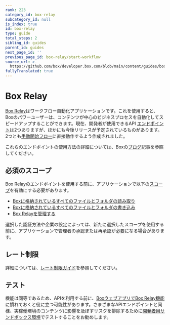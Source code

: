 ```yaml
---
rank: 223
category_id: box-relay
subcategory_id: null
is_index: true
id: box-relay
type: guide
total_steps: 2
sibling_id: guides
parent_id: guides
next_page_id: ''
previous_page_id: box-relay/start-workflow
source_url: >-
  https://github.com/box/developer.box.com/blob/main/content/guides/box-relay/index.md
fullyTranslated: true
---
```

# Box Relay

[Box Relay][boxrelay]はワークフロー自動化アプリケーションです。これを使用すると、Boxのパワーユーザーは、コンテンツが中心のビジネスプロセスを自動化してスピードアップすることができます。現在、開発者が使用できるAPI [エンドポイント][workflow]は2つありますが、ほかにも今後リリースが予定されているものがあります。2つとも[手動開始フロー][manualstart]に直接動作するよう作成されました。

<Message type="notice">

これらのエンドポイントの使用方法の詳細については、Boxの[ブログ][blog]記事を参照してください。

</Message>

## 必須のスコープ

Box Relayのエンドポイントを使用する前に、アプリケーションで以下の[スコープ][scopes]を有効にする必要があります。

* [Boxに格納されているすべてのファイルとフォルダの読み取り][read]
* [Boxに格納されているすべてのファイルとフォルダの書き込み][write]
* [Box Relayを管理する][relay]

<Message type="warning">

選択した認証方法や企業の設定によっては、新たに選択したスコープを使用する前に、アプリケーションで管理者の承認または再承認が必要になる場合があります。

</Message>

## レート制限

詳細については、[レート制限ガイド][ratelimit]を参照してください。

## テスト

機能は同等であるため、APIを利用する前に、[BoxウェブアプリでBox Relay機能][webapp]に慣れておくと役に立つ可能性があります。さまざまなAPIエンドポイントと同様、実稼働環境のコンテンツに影響を及ぼすリスクを排除するために[開発者用サンドボックス環境][sandbox]でテストすることをお勧めします。

[scopes]: g://api-calls/permissions-and-errors/scopes

[read]: g://api-calls/permissions-and-errors/scopes/#read-all-files-and-folders

[write]: g://api-calls/permissions-and-errors/scopes/#read-and-write-all-files-and-folders

[ratelimit]: g://api-calls/permissions-and-errors/rate-limits/#per-api-rate-limits

<!-- i18n-enable localize-links -->

[webapp]: https://support.box.com/hc/ja/articles/360044628853-手動で開始するワークフローの作成と実行

[sandbox]: https://support.box.com/hc/ja/articles/360043697274-Box管理者による開発者用サンドボックスの管理

<!-- i18n-disable localize-links -->

[relay]: g://api-calls/permissions-and-errors/scopes/#manage-box-relay

<!-- i18n-enable localize-links -->

[boxrelay]: https://support.box.com/hc/ja/articles/360044196213-Box-Relayの概要

[workflow]: https://ja.developer.box.com/reference/resources/workflow/

[manualstart]: https://support.box.com/hc/ja/articles/360044628853-手動で開始するワークフローの作成と実行

[blog]: https://medium.com/@Box_Developers/手動開始ワークフローapiとbox-relay-64f9136f1682

<!-- i18n-disable localize-links -->
